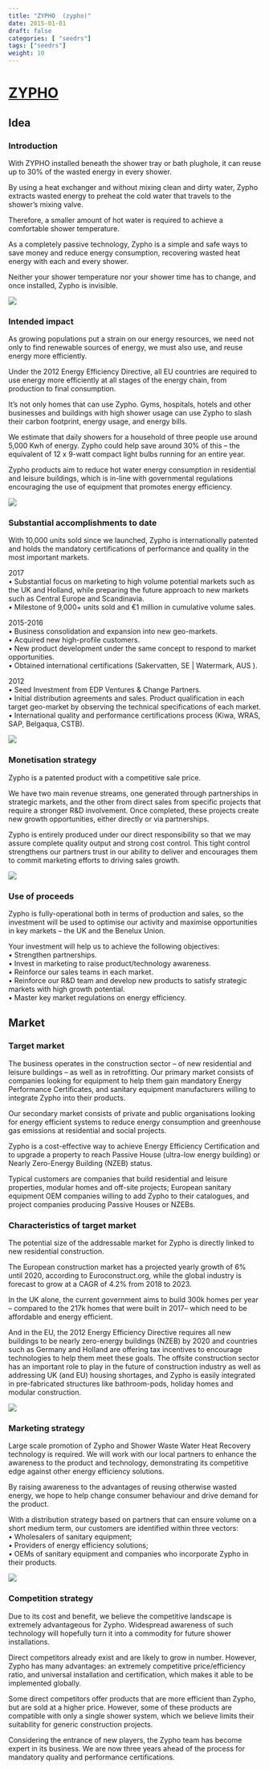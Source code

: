 ```yaml
---
title: "ZYPHO  (zypho)"
date: 2015-01-01
draft: false
categories: [ "seedrs"]
tags: ["seedrs"]
weight: 10
---
```


# [ZYPHO ](https://www.seedrs.com/zypho)

## Idea

### Introduction

With ZYPHO installed beneath the shower tray or bath plughole, it can reuse up to 30% of the wasted energy in every shower.

By using a heat exchanger and without mixing clean and dirty water, Zypho extracts wasted energy to preheat the cold water that travels to the shower’s mixing valve.

Therefore, a smaller amount of hot water is required to achieve a comfortable shower temperature.

As a completely passive technology, Zypho is a simple and safe ways to save money and reduce energy consumption, recovering wasted heat energy with each and every shower.

Neither your shower temperature nor your shower time has to change, and once installed, Zypho is invisible.

![](/img/seedrs/uploads/startup/section_image/image/14692/5ukucedzhr5iyusz3n5lxk5y73vq7vz/ZYpho-Seeders-Images_V03-02.jpg?rect=0%2C-3%2C641%2C360&w=600&fit=clip&s=a8b0d0f3bcb82ff3e3879bcdf22d91e0)

### Intended impact

As growing populations put a strain on our energy resources, we need not only to find renewable sources of energy, we must also use, and reuse energy more efficiently.

Under the 2012 Energy Efficiency Directive, all EU countries are required to use energy more efficiently at all stages of the energy chain, from production to final consumption.

It’s not only homes that can use Zypho. Gyms, hospitals, hotels and other businesses and buildings with high shower usage can use Zypho to slash their carbon footprint, energy usage, and energy bills.

We estimate that daily showers for a household of three people use around 5,000 Kwh of energy. Zypho could help save around 30% of this – the equivalent of 12 x 9-watt compact light bulbs running for an entire year.

Zypho products aim to reduce hot water energy consumption in residential and leisure buildings, which is in-line with governmental regulations encouraging the use of equipment that promotes energy efficiency.

![](/img/seedrs/uploads/startup/section_image/image/14693/7jncd27ks0dcz492h8yt03q5pfscpez/ZYpho-Seeders-Images_V03-07.jpg?rect=0%2C0%2C601%2C325&w=600&fit=clip&s=238def8cc8f688970160658fcebb244f)

### Substantial accomplishments to date

With 10,000 units sold since we launched, Zypho is internationally patented and holds the mandatory certifications of performance and quality in the most important markets.

2017 <br>• Substantial focus on marketing to high volume potential markets such as the UK and Holland, while preparing the future approach to new markets such as Central Europe and Scandinavia. <br>• Milestone of 9,000+ units sold and €1 million in cumulative volume sales.

2015-2016 <br>• Business consolidation and expansion into new geo-markets. <br>• Acquired new high-profile customers. <br>• New product development under the same concept to respond to market opportunities. <br>• Obtained international certifications (Sakervatten, SE | Watermark, AUS ).

2012 <br>• Seed Investment from EDP Ventures &amp; Change Partners. <br>• Initial distribution agreements and sales. Product qualification in each target geo-market by observing the technical specifications of each market. <br>• International quality and performance certifications process (Kiwa, WRAS, SAP, Belgaqua, CSTB).

![](/img/seedrs/uploads/startup/section_image/image/14694/t5nvlahjd66i03okcdo4i3ykxi9hu83/ZYpho-Seeders-Images_V03-10.jpg?rect=17%2C10%2C566%2C254&w=600&fit=clip&s=ea1d8d733612785768b0e255f0122f27)

### Monetisation strategy

Zypho is a patented product with a competitive sale price.

We have two main revenue streams, one generated through partnerships in strategic markets, and the other from direct sales from specific projects that require a stronger R&amp;D involvement. Once completed, these projects create new growth opportunities, either directly or via partnerships.

Zypho is entirely produced under our direct responsibility so that we may assure complete quality output and strong cost control. This tight control strengthens our partners trust in our ability to deliver and encourages them to commit marketing efforts to driving sales growth.

![](/img/seedrs/uploads/startup/section_image/image/14695/qfq0o7mqkyppsy1ekgvflt4n9j068eg/ZYpho-Seeders-Images_V03-09.jpg?rect=0%2C0%2C601%2C492&w=600&fit=clip&s=e7a063d0ed0c7b120700e9aeaa59f960)

### Use of proceeds

Zypho is fully-operational both in terms of production and sales, so the investment will be used to optimise our activity and maximise opportunities in key markets – the UK and the Benelux Union.

Your investment will help us to achieve the following objectives: <br>• Strengthen partnerships. <br>• Invest in marketing to raise product/technology awareness. <br>• Reinforce our sales teams in each market. <br>• Reinforce our R&amp;D team and develop new products to satisfy strategic markets with high growth potential. <br>• Master key market regulations on energy efficiency.

## Market

### Target market

The business operates in the construction sector – of new residential and leisure buildings – as well as in retrofitting. Our primary market consists of companies looking for equipment to help them gain mandatory Energy Performance Certificates, and sanitary equipment manufacturers willing to integrate Zypho into their products.

Our secondary market consists of private and public organisations looking for energy efficient systems to reduce energy consumption and greenhouse gas emissions at residential and social projects.

Zypho is a cost-effective way to achieve Energy Efficiency Certification and to upgrade a property to reach Passive House (ultra-low energy building) or Nearly Zero-Energy Building (NZEB) status.

Typical customers are companies that build residential and leisure properties, modular homes and off-site projects; European sanitary equipment OEM companies willing to add Zypho to their catalogues, and project companies producing Passive Houses or NZEBs.

### Characteristics of target market

The potential size of the addressable market for Zypho is directly linked to new residential construction.

The European construction market has a projected yearly growth of 6% until 2020, according to Euroconstruct.org, while the global industry is forecast to grow at a CAGR of 4.2% from 2018 to 2023.

In the UK alone, the current government aims to build 300k homes per year – compared to the 217k homes that were built in 2017– which need to be affordable and energy efficient.

And in the EU, the 2012 Energy Efficiency Directive requires all new buildings to be nearly zero-energy buildings (NZEB) by 2020 and countries such as Germany and Holland are offering tax incentives to encourage technologies to help them meet these goals. The offsite construction sector has an important role to play in the future of construction industry as well as addressing UK (and EU) housing shortages, and Zypho is easily integrated in pre-fabricated structures like bathroom-pods, holiday homes and modular construction.

![](/img/seedrs/uploads/startup/section_image/image/14697/hl69f0ghtgztn0eix51z3j38ft51toi/ZYpho-Seeders-Images_V03-05.jpg?rect=10%2C6%2C579%2C331&w=600&fit=clip&s=103865db6ddce7ab691eb1b9dd055d29)

### Marketing strategy

Large scale promotion of Zypho and Shower Waste Water Heat Recovery technology is required. We will work with our local partners to enhance the awareness to the product and technology, demonstrating its competitive edge against other energy efficiency solutions.

By raising awareness to the advantages of reusing otherwise wasted energy, we hope to help change consumer behaviour and drive demand for the product.

With a distribution strategy based on partners that can ensure volume on a short medium term, our customers are identified within three vectors: <br>• Wholesalers of sanitary equipment; <br>• Providers of energy efficiency solutions; <br>• OEMs of sanitary equipment and companies who incorporate Zypho in their products.

![](/img/seedrs/uploads/startup/section_image/image/14698/lzmra7qybsics3qm30ye4w2w6pyvxsb/ZYpho-Seeders-Images_V03-08.jpg?rect=50%2C20%2C501%2C143&w=600&fit=clip&s=724a03fb0faeabf245c13e0bb3d6f3e5)

### Competition strategy

Due to its cost and benefit, we believe the competitive landscape is extremely advantageous for Zypho. Widespread awareness of such technology will hopefully turn it into a commodity for future shower installations.

Direct competitors already exist and are likely to grow in number. However, Zypho has many advantages: an extremely competitive price/efficiency ratio, and universal installation and certification, which makes it able to be implemented globally.

Some direct competitors offer products that are more efficient than Zypho, but are sold at a higher price. However, some of these products are compatible with only a single shower system, which we believe limits their suitability for generic construction projects.

Considering the entrance of new players, the Zypho team has become expert in its business. We are now three years ahead of the process for mandatory quality and performance certifications.


